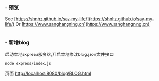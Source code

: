 ### - 预览
See [https://shnhz.github.io/say-my-life/](https://shnhz.github.io/say-my-life/) Or
[https://www.sanghangning.cn](https://www.sanghangning.cn)


#
### - 新增blog
启动本地express服务器,开启本地修改blog.json文件接口
```
node express/index.js
```

页面 [http://localhost:8080/blog/BLOG.html](http://localhost:8080/blog/BLOG.html)
#